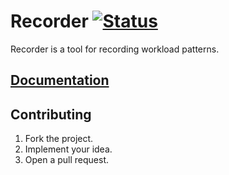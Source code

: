 # Recorder [![Status][status-img]][status-url]

Recorder is a tool for recording workload patterns.

## [Documentation][doc]

## Contributing

1. Fork the project.
2. Implement your idea.
3. Open a pull request.

[status-img]: https://travis-ci.org/learning-on-chip/recorder.svg?branch=master
[status-url]: https://travis-ci.org/learning-on-chip/recorder
[doc]: https://learning-on-chip.github.io/recorder
